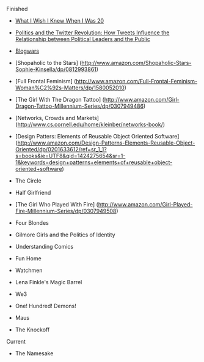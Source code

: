 Finished

- [What I Wish I Knew When I Was 20](http://www.amazon.com/What-Wish-Knew-When-Was/dp/0061735191)

- [Politics and the Twitter Revolution: How Tweets Influence the Relationship between Political Leaders and the Public](http://www.amazon.com/Politics-Twitter-Revolution-Relationship-Communication/dp/0739165011/ref=sr_1_1?ie=UTF8&qid=1421083837&sr=8-1&keywords=twitter+politics)

- [Blogwars](http://www.amazon.com/Blogwars-David-D-Perlmutter/dp/0195305574)

- [Shopaholic to the Stars] (http://www.amazon.com/Shopaholic-Stars-Sophie-Kinsella/dp/0812993861)

- [Full Frontal Feminism] (http://www.amazon.com/Full-Frontal-Feminism-Woman%C2%92s-Matters/dp/1580052010)

- [The Girl With The Dragon Tattoo] (http://www.amazon.com/Girl-Dragon-Tattoo-Millennium-Series/dp/0307949486)

- [Networks, Crowds and Markets] (http://www.cs.cornell.edu/home/kleinber/networks-book/)
 
- [Design Patters: Elements of Reusable Object Oriented Software] (http://www.amazon.com/Design-Patterns-Elements-Reusable-Object-Oriented/dp/0201633612/ref=sr_1_1?s=books&ie=UTF8&qid=1424275654&sr=1-1&keywords=design+patterns+elements+of+reusable+object-oriented+software)

- The Circle

- Half Girlfriend

- [The Girl Who Played With Fire] (http://www.amazon.com/Girl-Played-Fire-Millennium-Series/dp/0307949508)

- Four Blondes

- Gilmore Girls and the Politics of Identity

- Understanding Comics

- Fun Home 

- Watchmen 

- Lena Finkle's Magic Barrel 

- We3

- One! Hundred! Demons!

- Maus

- The Knockoff


Current

- The Namesake

